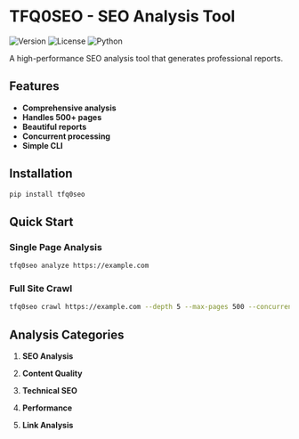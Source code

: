 # TFQ0SEO - SEO Analysis Tool

![Version](https://img.shields.io/badge/version-2.3.1-blue.svg)
![License](https://img.shields.io/badge/license-MIT-green.svg)
![Python](https://img.shields.io/badge/python-3.8+-blue.svg)

A high-performance SEO analysis tool that generates professional reports.

## Features

- **Comprehensive analysis** 
- **Handles 500+ pages** 
- **Beautiful reports** 
- **Concurrent processing** 
- **Simple CLI** 

## Installation

```bash
pip install tfq0seo
```

## Quick Start

### Single Page Analysis
```bash
tfq0seo analyze https://example.com
```

### Full Site Crawl
```bash
tfq0seo crawl https://example.com --depth 5 --max-pages 500 --concurrent 20 --format html --output full-report.html
```

## Analysis Categories

1. **SEO Analysis**

2. **Content Quality**

3. **Technical SEO**

4. **Performance**

5. **Link Analysis**
